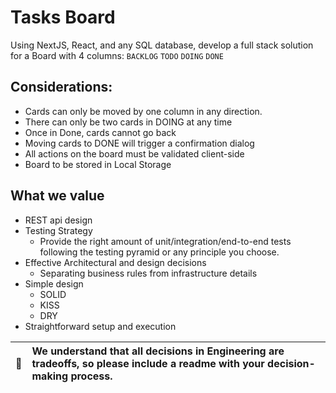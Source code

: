 # Tasks Board
Using NextJS, React, and any SQL database, develop a full stack solution for a Board with 4 columns:  `BACKLOG` `TODO` `DOING` `DONE`

## Considerations:
* Cards can only be moved by one column in any direction.
* There can only be two cards in DOING at any time
* Once in Done, cards cannot go back
* Moving cards to DONE will trigger a confirmation dialog
* All actions on the board must be validated client-side
* Board to be stored in Local Storage


## What we value
* REST api design
* Testing Strategy
  * Provide the right amount of unit/integration/end-to-end tests following the testing pyramid or any principle you choose.
* Effective Architectural and design decisions
  * Separating business rules from infrastructure details
* Simple design
  * SOLID
  * KISS
  * DRY
* Straightforward setup and execution

| :memo: | We understand that all decisions in Engineering are tradeoffs, so please include a readme with your decision-making process. |
|--------|:-----------------------------------------------------------------------------------------------------------------------------|

